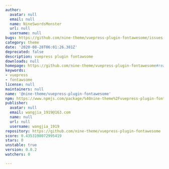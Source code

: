 ```yaml
---
author:
  avatar: null
  email: null
  name: NineSwordsMonster
  url: null
  username: null
bugs: https://github.com/nine-theme/vuepress-plugin-fontawesome/issues
category: theme
date: '2020-08-28T06:01:26.381Z'
deprecated: false
description: vuepress plugin fontawsome
downloads: null
homepage: https://github.com/nine-theme/vuepress-plugin-fontawesome#readme
keywords:
- vuepress
- fontawsome
license: null
maintainers: null
name: '@nine-theme/vuepress-plugin-fontawesome'
npm: https://www.npmjs.com/package/%40nine-theme%2Fvuepress-plugin-fontawesome
publisher:
  avatar: null
  email: wangjia_1919@163.com
  name: null
  url: null
  username: wangjia_1919
repository: https://github.com/nine-theme/vuepress-plugin-fontawesome
score: 0.4353198072995419
stars: 0
unstable: true
version: 0.0.2
watchers: 0

---
```


